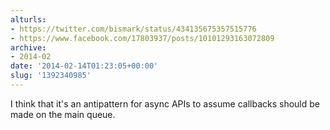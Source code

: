 ```yaml
---
alturls:
- https://twitter.com/bismark/status/434135675357515776
- https://www.facebook.com/17803937/posts/10101293163072809
archive:
- 2014-02
date: '2014-02-14T01:23:05+00:00'
slug: '1392340985'
---
```


I think that it's an antipattern for async APIs to assume callbacks should be made on the main queue.

